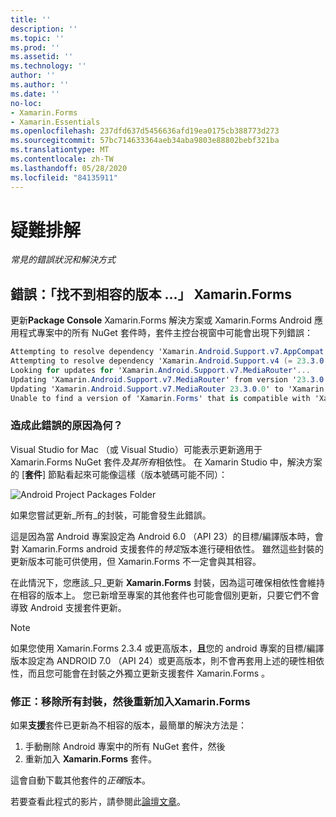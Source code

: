 ```yaml
---
title: ''
description: ''
ms.topic: ''
ms.prod: ''
ms.assetid: ''
ms.technology: ''
author: ''
ms.author: ''
ms.date: ''
no-loc:
- Xamarin.Forms
- Xamarin.Essentials
ms.openlocfilehash: 237dfd637d5456636afd19ea0175cb388773d273
ms.sourcegitcommit: 57bc714633364aeb34aba9803e88802bebf321ba
ms.translationtype: MT
ms.contentlocale: zh-TW
ms.lasthandoff: 05/28/2020
ms.locfileid: "84135911"
---
```

# <a name="troubleshooting"></a>疑難排解

_常見的錯誤狀況和解決方式_

## <a name="error-unable-to-find-a-version-of-xamarinforms-compatible-with"></a>錯誤：「找不到相容的版本 ...」 Xamarin.Forms

更新**Package Console** Xamarin.Forms 解決方案或 Xamarin.Forms Android 應用程式專案中的所有 NuGet 套件時，套件主控台視窗中可能會出現下列錯誤：

```csharp
Attempting to resolve dependency 'Xamarin.Android.Support.v7.AppCompat (= 23.3.0.0)'.
Attempting to resolve dependency 'Xamarin.Android.Support.v4 (= 23.3.0.0)'.
Looking for updates for 'Xamarin.Android.Support.v7.MediaRouter'...
Updating 'Xamarin.Android.Support.v7.MediaRouter' from version '23.3.0.0' to '23.3.1.0' in project 'Todo.Droid'.
Updating 'Xamarin.Android.Support.v7.MediaRouter 23.3.0.0' to 'Xamarin.Android.Support.v7.MediaRouter 23.3.1.0' failed.
Unable to find a version of 'Xamarin.Forms' that is compatible with 'Xamarin.Android.Support.v7.MediaRouter 23.3.0.0'.
```

### <a name="what-causes-this-error"></a>造成此錯誤的原因為何？

Visual Studio for Mac （或 Visual Studio）可能表示更新適用于 Xamarin.Forms NuGet 套件*及其所有*相依性。 在 Xamarin Studio 中，解決方案的 [**套件**] 節點看起來可能像這樣（版本號碼可能不同）：

![](images/updates-available.png "Android Project Packages Folder")

如果您嘗試更新_所有_的封裝，可能會發生此錯誤。

這是因為當 Android 專案設定為 Android 6.0 （API 23）的目標/編譯版本時，會對 Xamarin.Forms android 支援套件的*特定*版本進行硬相依性。 雖然這些封裝的更新版本可能可供使用，但 Xamarin.Forms 不一定會與其相容。

在此情況下，您應該_只_更新 **Xamarin.Forms** 封裝，因為這可確保相依性會維持在相容的版本上。 您已新增至專案的其他套件也可能會個別更新，只要它們不會導致 Android 支援套件更新。

> [!NOTE]
> 如果您使用 Xamarin.Forms 2.3.4 或更高版本，**且**您的 android 專案的目標/編譯版本設定為 ANDROID 7.0 （API 24）或更高版本，則不會再套用上述的硬性相依性，而且您可能會在封裝之外獨立更新支援套件 Xamarin.Forms 。

### <a name="fix-remove-all-packages-and-re-add-xamarinforms"></a>修正：移除所有封裝，然後重新加入Xamarin.Forms

如果**支援**套件已更新為不相容的版本，最簡單的解決方法是：

1. 手動刪除 Android 專案中的所有 NuGet 套件，然後
2. 重新加入 **Xamarin.Forms** 套件。

這會自動下載其他套件的*正確*版本。

若要查看此程式的影片，請參閱此[論壇文章](https://forums.xamarin.com/discussion/comment/170012/#Comment_170012)。
